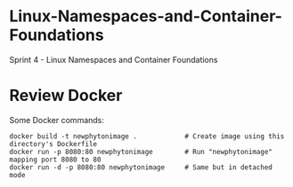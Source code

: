 # Linux-Namespaces-and-Container-Foundations
Sprint 4 - Linux Namespaces and Container Foundations

# Review Docker
Some Docker commands:

```
docker build -t newphytonimage .            # Create image using this directory's Dockerfile
docker run -p 8080:80 newphytonimage        # Run "newphytonimage" mapping port 8080 to 80
docker run -d -p 8080:80 newphytonimage     # Same but in detached mode
```